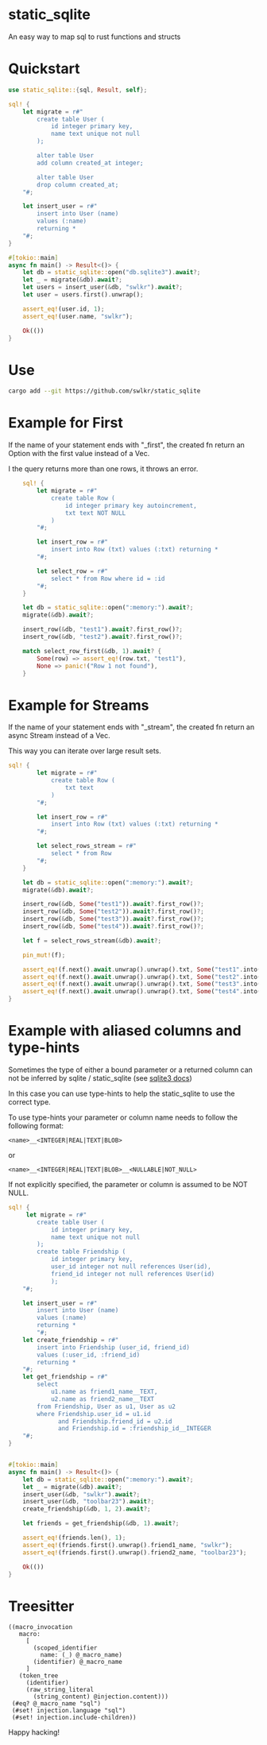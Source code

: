 # static_sqlite

An easy way to map sql to rust functions and structs

# Quickstart

```rust
use static_sqlite::{sql, Result, self};

sql! {
    let migrate = r#"
        create table User (
            id integer primary key,
            name text unique not null
        );

        alter table User
        add column created_at integer;

        alter table User
        drop column created_at;
    "#;

    let insert_user = r#"
        insert into User (name)
        values (:name)
        returning *
    "#;
}

#[tokio::main]
async fn main() -> Result<()> {
    let db = static_sqlite::open("db.sqlite3").await?;
    let _ = migrate(&db).await?;
    let users = insert_user(&db, "swlkr").await?;
    let user = users.first().unwrap();

    assert_eq!(user.id, 1);
    assert_eq!(user.name, "swlkr");

    Ok(())
}
```

# Use

```sh
cargo add --git https://github.com/swlkr/static_sqlite
```


# Example for First

If the name of your statement ends with "_first", the created fn return an Option<T> with the first value instead of a Vec<T>.

I the query returns more than one rows, it throws an error.

```rust
    sql! {
        let migrate = r#"
            create table Row (
                id integer primary key autoincrement,
                txt text NOT NULL
            )
        "#;

        let insert_row = r#"
            insert into Row (txt) values (:txt) returning *
        "#;

        let select_row = r#"
            select * from Row where id = :id
        "#;
    }

    let db = static_sqlite::open(":memory:").await?;
    migrate(&db).await?;

    insert_row(&db, "test1").await?.first_row()?;
    insert_row(&db, "test2").await?.first_row()?;

    match select_row_first(&db, 1).await? {
        Some(row) => assert_eq!(row.txt, "test1"),
        None => panic!("Row 1 not found"),
    }
```

# Example for Streams

If the name of your statement ends with "_stream", the created fn return an async Stream<T> instead of a Vec<T>.

This way you can iterate over large result sets.

```rust
sql! {
        let migrate = r#"
            create table Row (
                txt text
            )
        "#;

        let insert_row = r#"
            insert into Row (txt) values (:txt) returning *
        "#;

        let select_rows_stream = r#"
            select * from Row
        "#;
    }

    let db = static_sqlite::open(":memory:").await?;
    migrate(&db).await?;

    insert_row(&db, Some("test1")).await?.first_row()?;
    insert_row(&db, Some("test2")).await?.first_row()?;
    insert_row(&db, Some("test3")).await?.first_row()?;
    insert_row(&db, Some("test4")).await?.first_row()?;

    let f = select_rows_stream(&db).await?;

    pin_mut!(f);

    assert_eq!(f.next().await.unwrap().unwrap().txt, Some("test1".into()));
    assert_eq!(f.next().await.unwrap().unwrap().txt, Some("test2".into()));
    assert_eq!(f.next().await.unwrap().unwrap().txt, Some("test3".into()));
    assert_eq!(f.next().await.unwrap().unwrap().txt, Some("test4".into()));
}

```

# Example with aliased columns and type-hints

Sometimes the type of either a bound parameter or a returned column can not be inferred by
sqlite / static_sqlite (see [sqlite3 docs](https://www.sqlite.org/c3ref/column_decltype.html))

In this case you can use type-hints to help the static_sqlite to use the correct type.

To use type-hints your parameter or column name needs to follow the following format:

```
<name>__<INTEGER|REAL|TEXT|BLOB>
```

or

```
<name>__<INTEGER|REAL|TEXT|BLOB>__<NULLABLE|NOT_NULL>
```

If not explicitly specified, the parameter or column is assumed to be NOT NULL.

```rust
sql! {
     let migrate = r#"
        create table User (
            id integer primary key,
            name text unique not null
        );
        create table Friendship (
            id integer primary key,
            user_id integer not null references User(id),
            friend_id integer not null references User(id)
            );
    "#;

    let insert_user = r#"
        insert into User (name)
        values (:name)
        returning *
        "#;
    let create_friendship = r#"
        insert into Friendship (user_id, friend_id)
        values (:user_id, :friend_id)
        returning *
    "#;
    let get_friendship = r#"
        select
            u1.name as friend1_name__TEXT,
            u2.name as friend2_name__TEXT
        from Friendship, User as u1, User as u2
        where Friendship.user_id = u1.id
              and Friendship.friend_id = u2.id
              and Friendship.id = :friendship_id__INTEGER
    "#;
}


#[tokio::main]
async fn main() -> Result<()> {
    let db = static_sqlite::open(":memory:").await?;
    let _ = migrate(&db).await?;
    insert_user(&db, "swlkr").await?;
    insert_user(&db, "toolbar23").await?;
    create_friendship(&db, 1, 2).await?;

    let friends = get_friendship(&db, 1).await?;

    assert_eq!(friends.len(), 1);
    assert_eq!(friends.first().unwrap().friend1_name, "swlkr");
    assert_eq!(friends.first().unwrap().friend2_name, "toolbar23");

    Ok(())
}
```



# Treesitter

```
((macro_invocation
   macro:
     [
       (scoped_identifier
         name: (_) @_macro_name)
       (identifier) @_macro_name
     ]
   (token_tree
     (identifier)
     (raw_string_literal
       (string_content) @injection.content)))
 (#eq? @_macro_name "sql")
 (#set! injection.language "sql")
 (#set! injection.include-children))
```

Happy hacking!
